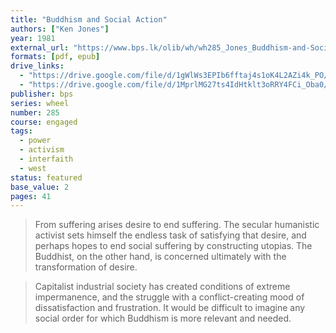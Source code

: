 ```yaml
---
title: "Buddhism and Social Action"
authors: ["Ken Jones"]
year: 1981
external_url: "https://www.bps.lk/olib/wh/wh285_Jones_Buddhism-and-Social-Action.html"
formats: [pdf, epub]
drive_links:
  - "https://drive.google.com/file/d/1gWlWs3EPIb6fftaj4s1oK4L2AZi4k_PO/view?usp=drivesdk"
  - "https://drive.google.com/file/d/1MprlMG27ts4IdHtklt3oRRY4FCi_Oba0/view?usp=drivesdk"
publisher: bps
series: wheel
number: 285
course: engaged
tags: 
  - power
  - activism
  - interfaith
  - west
status: featured
base_value: 2
pages: 41
---
```


> From suffering arises desire to end suffering. The secular humanistic activist sets himself the endless task of satisfying that desire, and perhaps hopes to end social suffering by constructing utopias. The Buddhist, on the other hand, is concerned ultimately with the transformation of desire.

> Capitalist industrial society has created conditions of extreme impermanence, and the struggle with a conflict-creating mood of dissatisfaction and frustration. It would be difficult to imagine any social order for which Buddhism is more relevant and needed.

